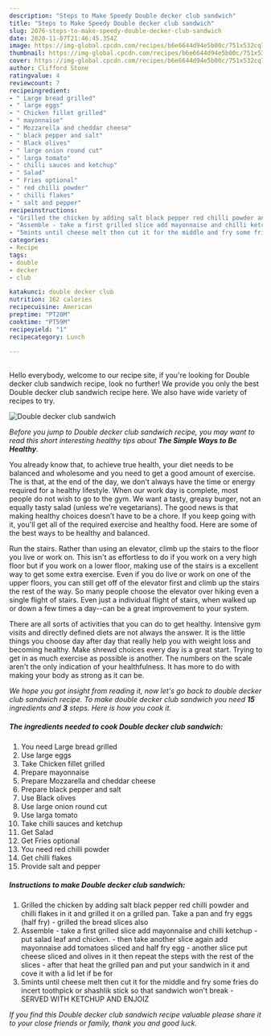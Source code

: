```yaml
---
description: "Steps to Make Speedy Double decker club sandwich"
title: "Steps to Make Speedy Double decker club sandwich"
slug: 2076-steps-to-make-speedy-double-decker-club-sandwich
date: 2020-11-07T21:46:45.354Z
image: https://img-global.cpcdn.com/recipes/b6e6644d94e5b00c/751x532cq70/double-decker-club-sandwich-recipe-main-photo.jpg
thumbnail: https://img-global.cpcdn.com/recipes/b6e6644d94e5b00c/751x532cq70/double-decker-club-sandwich-recipe-main-photo.jpg
cover: https://img-global.cpcdn.com/recipes/b6e6644d94e5b00c/751x532cq70/double-decker-club-sandwich-recipe-main-photo.jpg
author: Clifford Stone
ratingvalue: 4
reviewcount: 7
recipeingredient:
- " Large bread grilled"
- " large eggs"
- " Chicken fillet grilled"
- " mayonnaise"
- " Mozzarella and cheddar cheese"
- " black pepper and salt"
- " Black olives"
- " large onion round cut"
- " larga tomato"
- " chilli sauces and ketchup"
- " Salad"
- " Fries optional"
- " red chilli powder"
- " chilli flakes"
- " salt and pepper"
recipeinstructions:
- "Grilled the chicken by adding salt black pepper red chilli powder and chilli flakes in it and grilled it on a grilled pan. Take a pan and fry eggs (half fry) - grilled the bread slices also"
- "Assemble - take a first grilled slice add mayonnaise and chilli ketchup - put salad leaf and chicken. - then take another slice again add mayonnaise add tomatoes sliced and half fry egg - another slice put cheese sliced and olives in it then repeat the steps with the rest of the slices - after that heat the grilled pan and put your sandwich in it and cove it with a lid let if be for"
- "5mints until cheese melt then cut it for the middle and fry some fries do incert toothpick or shashlik stick so that sandwich won&#39;t break - SERVED WITH KETCHUP AND ENJOIZ"
categories:
- Recipe
tags:
- double
- decker
- club

katakunci: double decker club 
nutrition: 162 calories
recipecuisine: American
preptime: "PT20M"
cooktime: "PT59M"
recipeyield: "1"
recipecategory: Lunch

---
```

<br>
Hello everybody, welcome to our recipe site, if you're looking for Double decker club sandwich recipe, look no further! We provide you only the best Double decker club sandwich recipe here. We also have wide variety of recipes to try.
<br>


![Double decker club sandwich](https://img-global.cpcdn.com/recipes/b6e6644d94e5b00c/751x532cq70/double-decker-club-sandwich-recipe-main-photo.jpg)

<i>Before you jump to Double decker club sandwich recipe, you may want to read this short interesting healthy tips about <strong>The Simple Ways to Be Healthy</strong>.</i>

You already know that, to achieve true health, your diet needs to be balanced and wholesome and you need to get a good amount of exercise. The  is that, at the end of the day, we don't always have the time or energy required for a healthy lifestyle. When our work day is complete, most people do not wish to go to the gym. We want a tasty, greasy burger, not an equally tasty salad (unless we’re vegetarians). The good news is that making healthy choices doesn’t have to be a chore. If you keep going with it, you'll get all of the required exercise and healthy food. Here are some of the best ways to be healthy and balanced.

Run the stairs. Rather than using an elevator, climb up the stairs to the floor you live or work on. This isn't as effortless to do if you work on a very high floor but if you work on a lower floor, making use of the stairs is a excellent way to get some extra exercise. Even if you do live or work on one of the upper floors, you can still get off of the elevator first and climb up the stairs the rest of the way. So many people choose the elevator over hiking even a single flight of stairs. Even just a individual flight of stairs, when walked up or down a few times a day--can be a great improvement to your system. 

There are all sorts of activities that you can do to get healthy. Intensive gym visits and directly defined diets are not always the answer. It is the little things you choose day after day that really help you with weight loss and becoming healthy. Make shrewd choices every day is a great start. Trying to get in as much exercise as possible is another. The numbers on the scale aren't the only indication of your healthfulness. It has more to do with making your body as strong as it can be. 


<i>We hope you got insight from reading it, now let's go back to double decker club sandwich recipe. To make double decker club sandwich you need <strong>15</strong> ingredients and <strong>3</strong> steps. Here is how you cook it.
</i>

##### The ingredients needed to cook Double decker club sandwich:

1. You need  Large bread grilled
1. Use  large eggs
1. Take  Chicken fillet grilled
1. Prepare  mayonnaise
1. Prepare  Mozzarella and cheddar cheese
1. Prepare  black pepper and salt
1. Use  Black olives
1. Use  large onion round cut
1. Use  larga tomato
1. Take  chilli sauces and ketchup
1. Get  Salad
1. Get  Fries optional
1. You need  red chilli powder
1. Get  chilli flakes
1. Provide  salt and pepper


##### Instructions to make Double decker club sandwich:

1. Grilled the chicken by adding salt black pepper red chilli powder and chilli flakes in it and grilled it on a grilled pan. Take a pan and fry eggs (half fry) - grilled the bread slices also
1. Assemble - take a first grilled slice add mayonnaise and chilli ketchup - put salad leaf and chicken. - then take another slice again add mayonnaise add tomatoes sliced and half fry egg - another slice put cheese sliced and olives in it then repeat the steps with the rest of the slices - after that heat the grilled pan and put your sandwich in it and cove it with a lid let if be for
1. 5mints until cheese melt then cut it for the middle and fry some fries do incert toothpick or shashlik stick so that sandwich won&#39;t break - SERVED WITH KETCHUP AND ENJOIZ


<i>If you find this Double decker club sandwich recipe valuable please share it to your close friends or family, thank you and good luck.</i>
